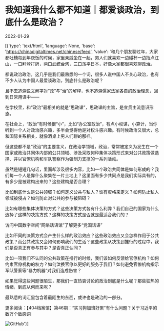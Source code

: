 # 我知道我什么都不知道｜都爱谈政治，到底什么是政治？

2022-01-29

[{'type': 'text/html', 'language': None, 'base': 'https://chinadigitaltimes.net/chinese/feed', 'value': '和几个朋友聊过年，大家都吐槽每到年夜饭的时候，家里亲戚坐在一起，男人们就喜欢一边碰杯一边指点江山，一口拜登打牌，两口武统台湾，三口荡平日本，好像大家都很喜欢聊政治。

都说政治政治，这几乎是我们最熟悉的一个词，很多人说中国人不关心政治，也有不少人认为中国人最爱谈政治，到底什么是政治呢？

且不去追溯说文解字对“政”与“治”的解释，也不追溯儒家法家各自的政治理念，回到日常用语中——

在学校里，和“政治”最相关的就是“思政课”，思政课的主旨，是宣贯主流意识形态。

在社会上，“政治”有时候很“小”，比如“办公室政治”，有点小权谋，小算计，当你听到一个人对政治感兴趣，多半会觉得他是对权斗感兴趣。有时候政治又很大，总和国际关系相关，就像酒桌上男人们聊的那样。

但这些都不是“政治”的主要含义，在政治学领域，政治，常常被定义为发生在一个国家或政治共同体内部的公共领域、涉及采取何种集体决策形式来对公共政策做选择、并以官僚机构和军队警察作为强制力支撑的一系列活动。

虽然是短短几句话，里面却涉及很多内容，比如一个政治共同体是如何形成的？我们每一个人是靠什么聚集在一片土地上？这里面有多少共同点是我们实际具有的，有多少是被建构出来的？这些建构是否合理？

比如到底什么是公共领域？如何定义公共与私人？谁有资格来定义？如何防止私人领域被侵占？如何防止对公共的参与被阻碍？

比如有哪些集体决策的方式？这些决策方式各有什么利弊？我们自己的国家为什么选择了这样的决策方式？这样的决策方式是否就是最适合我们的？

访问中国数字空间“网络话语馆”了解更多“党国话语”

比如不同的决策方式会产生什么样的政治效应？这些政治效应又会怎样作用于公共政策？而公共政策又会如何影响我们的生活？这些政策从决策到推行的过程中，我们是否真正有参与其中？是否真正认同？

比如一项我们不认同的公共政策在推行的时候，我们该如何反馈给官僚机构？如何约束官僚机构的权力？如何汰换官僚以更好的服务于我们？如何避免官僚机构指示军队警察等“暴力机器”对我们造成伤害？

如果觉得这些问题很陌生，那我们一直热衷讨论的政治到底是什么呢？那些狂热的情绪，到底从何而来呢？

最熟悉的词汇里包含着最陌生的东西，或许也是政治的一部分。



更多阅读：【404档案馆】第46期：“实习狗加班好累”有什么问题？关于习近平的数万个敏感词

![GitHub](https://chinadigitaltimes.net/chinese/files/2022/01/post-676336-61f4fb6704ea5.)'}]